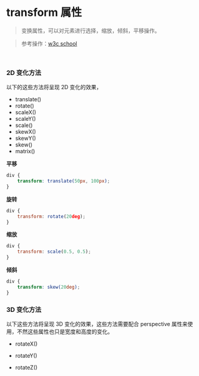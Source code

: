# transform 属性

> 变换属性，可以对元素进行选择，缩放，倾斜，平移操作。

> 参考操作：[w3c school](https://www.w3schools.com/css/css3_2dtransforms.asp)

<br>

### 2D 变化方法

以下的这些方法将呈现 2D 变化的效果，

- translate()
- rotate()
- scaleX()
- scaleY()
- scale()
- skewX()
- skewY()
- skew()
- matrix()

**平移**

```css
div {
    transform: translate(50px, 100px);
}
```

**旋转**

```js
div {
    transform: rotate(20deg);
}
```

**缩放**

```js
div {
    transform: scale(0.5, 0.5);
}
```

**倾斜**

```css
div {
    transform: skew(20deg);
}
```



### 3D 变化方法

以下这些方法将呈现 3D 变化的效果，这些方法需要配合 perspective 属性来使用，不然这些属性也只是宽度和高度的变化。

- rotateX()

- rotateY()

- rotateZ()

  

